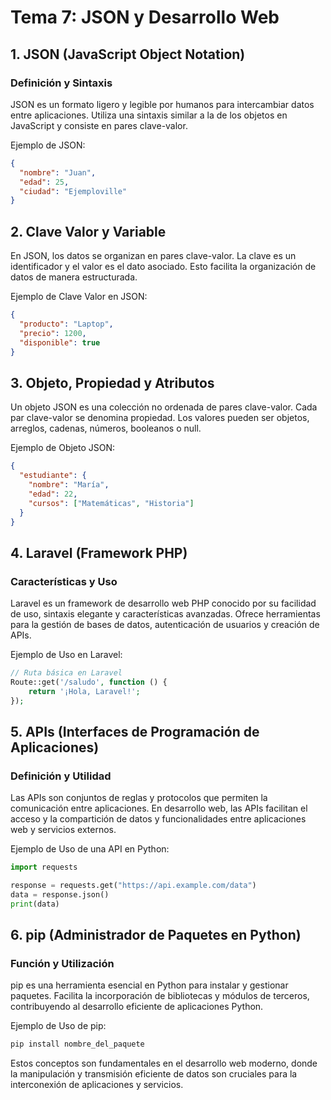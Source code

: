 # Tema 7: JSON y Desarrollo Web

## 1. JSON (JavaScript Object Notation)

### Definición y Sintaxis
JSON es un formato ligero y legible por humanos para intercambiar datos entre aplicaciones. Utiliza una sintaxis similar a la de los objetos en JavaScript y consiste en pares clave-valor.

Ejemplo de JSON:

```json
{
  "nombre": "Juan",
  "edad": 25,
  "ciudad": "Ejemploville"
}
```

## 2. Clave Valor y Variable

En JSON, los datos se organizan en pares clave-valor. La clave es un identificador y el valor es el dato asociado. Esto facilita la organización de datos de manera estructurada.

Ejemplo de Clave Valor en JSON:

```json
{
  "producto": "Laptop",
  "precio": 1200,
  "disponible": true
}
```

## 3. Objeto, Propiedad y Atributos

Un objeto JSON es una colección no ordenada de pares clave-valor. Cada par clave-valor se denomina propiedad. Los valores pueden ser objetos, arreglos, cadenas, números, booleanos o null.

Ejemplo de Objeto JSON:

```json
{
  "estudiante": {
    "nombre": "María",
    "edad": 22,
    "cursos": ["Matemáticas", "Historia"]
  }
}
```

## 4. Laravel (Framework PHP)

### Características y Uso
Laravel es un framework de desarrollo web PHP conocido por su facilidad de uso, sintaxis elegante y características avanzadas. Ofrece herramientas para la gestión de bases de datos, autenticación de usuarios y creación de APIs.

Ejemplo de Uso en Laravel:

```php
// Ruta básica en Laravel
Route::get('/saludo', function () {
    return '¡Hola, Laravel!';
});
```

## 5. APIs (Interfaces de Programación de Aplicaciones)

### Definición y Utilidad
Las APIs son conjuntos de reglas y protocolos que permiten la comunicación entre aplicaciones. En desarrollo web, las APIs facilitan el acceso y la compartición de datos y funcionalidades entre aplicaciones web y servicios externos.

Ejemplo de Uso de una API en Python:

```python
import requests

response = requests.get("https://api.example.com/data")
data = response.json()
print(data)
```

## 6. pip (Administrador de Paquetes en Python)

### Función y Utilización
pip es una herramienta esencial en Python para instalar y gestionar paquetes. Facilita la incorporación de bibliotecas y módulos de terceros, contribuyendo al desarrollo eficiente de aplicaciones Python.

Ejemplo de Uso de pip:

```bash
pip install nombre_del_paquete
```

Estos conceptos son fundamentales en el desarrollo web moderno, donde la manipulación y transmisión eficiente de datos son cruciales para la interconexión de aplicaciones y servicios.

